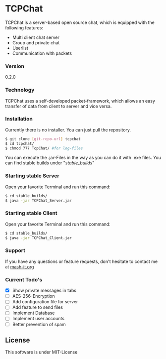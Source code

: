 # TCPChat

TCPChat is a server-based open source chat, which is equipped with the following features:

  - Multi client chat server
  - Group and private chat
  - Userlist
  - Communication with packets

### Version

0.2.0

### Technology

TCPChat uses a self-developed packet-framework, which allows an easy transfer of data from cilent to server and vice versa.

### Installation
Currently there is no installer. You can just pull the repository.
```sh
$ git clone [git-repo-url] tcpchat
$ cd tcpchat/
$ chmod 777 TcpChat/ #for log-files
```
You can execute the .jar-Files in the way as you can do it with .exe files. You can find stable builds under "*stable_builds*"

### Starting stable Server
Open your favorite Terminal and run this command:

```sh
$ cd stable_builds/
$ java -jar TCPChat_Server.jar
```

### Starting stable Client
Open your favorite Terminal and run this command:

```sh
$ cd stable_builds/
$ java -jar TCPChat_Client.jar
```

### Support

If you have any questions or feature requests, don't hesitate to contact me at [mash-it.org]

### Current Todo's

 - [x] Show private messages in tabs
 - [ ] AES-256-Encryption
 - [ ] Add configuration file for server
 - [ ] Add feature to send files
 - [ ] Implement Database
 - [ ] Implement user accounts
 - [ ] Better prevention of spam

License
----

This software is under MIT-License

[mash-it.org]:http://mash-it.org/
